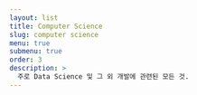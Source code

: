 ```yaml
---
layout: list
title: Computer Science
slug: computer science
menu: true
submenu: true
order: 3
description: >
  주로 Data Science 및 그 외 개발에 관련된 모든 것.  
---
```

